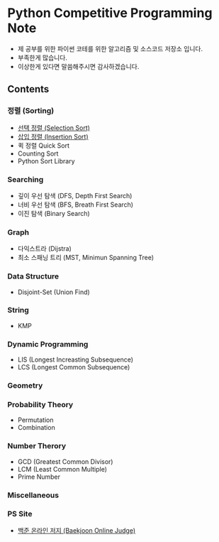 # Python Competitive Programming Note
* 제 공부를 위한 파이썬 코테를 위한 알고리즘 및 소스코드 저장소 입니다.
* 부족한게 많습니다. 
* 이상한게 있다면 말씀해주시면 감사하겠습니다.
## Contents
### 정렬 (Sorting)
* [선택 정렬 (Selection Sort)](/searching/selection_sort.py)
* [삽입 정렬 (Insertion Sort)](/searching/insertion_sort.py)
* 퀵 정렬 Quick Sort
* Counting Sort
* Python Sort Library
### Searching
* 깊이 우선 탐색 (DFS, Depth First Search)
* 너비 우선 탐색 (BFS, Breath First Search)
* 이진 탐색 (Binary Search)
### Graph
* 다익스트라 (Dijstra)
* 최소 스패닝 트리 (MST, Minimun Spanning Tree)
### Data Structure
* Disjoint-Set (Union Find)
### String
* KMP
### Dynamic Programming
* LIS (Longest Increasting Subsequence)
* LCS (Longest Common Subsequence)
### Geometry
### Probability Theory
* Permutation
* Combination
### Number Therory
* GCD (Greatest Common Divisor)
* LCM (Least Common Multiple)
* Prime Number
### Miscellaneous

### PS Site
* [백준 온라인 저지 (Baekjoon Online Judge)](/baekjoon)


